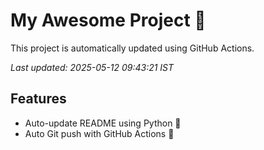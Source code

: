 # My Awesome Project 🚀

This project is automatically updated using GitHub Actions.

_Last updated: 2025-05-12 09:43:21 IST_

## Features
- Auto-update README using Python 🐍
- Auto Git push with GitHub Actions 🤖
